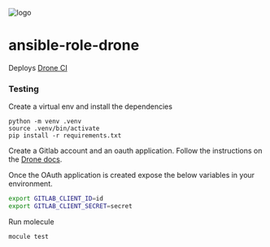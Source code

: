 ![logo](./logo.png)

# ansible-role-drone

Deploys [Drone CI](https://drone.io/)

### Testing

Create a virtual env and install the dependencies
```
python -m venv .venv
source .venv/bin/activate
pip install -r requirements.txt
```

Create a Gitlab account and an oauth application. Follow the instructions on
the [Drone docs](https://docs.drone.io/server/provider/gitlab/).

Once the OAuth application is created expose the below variables in your
environment.

```sh
export GITLAB_CLIENT_ID=id
export GITLAB_CLIENT_SECRET=secret
```

Run molecule
```
mocule test
```
